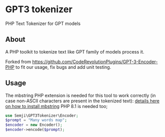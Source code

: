 # GPT3 tokenizer

PHP Text Tokenizer for GPT models

## About

A PHP toolkit to tokenize text like GPT family of models process it.

Forked from https://github.com/CodeRevolutionPlugins/GPT-3-Encoder-PHP to fit our usage, fix bugs and add unit testing.

## Usage

The mbstring PHP extension is needed for this tool to work correctly (in case non-ASCII characters are present in the tokenized text): [details here on how to install mbstring](https://www.php.net/manual/en/mbstring.installation.php)
PHP 8.1 is needed too;

```php
use Semji\GPT3Tokenizer\Encoder;
$prompt = "Many words map";
$encoder = new Encoder();
$encoder->encode($prompt);
```
